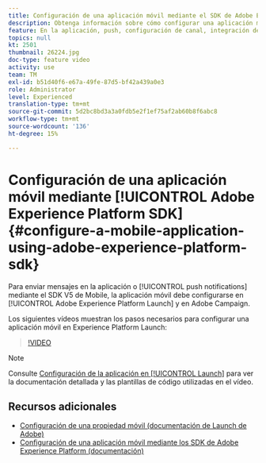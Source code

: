 ```yaml
---
title: Configuración de una aplicación móvil mediante el SDK de Adobe Experience Platform
description: Obtenga información sobre cómo configurar una aplicación móvil en Adobe Experience Platform Launch y cómo configurarla en Adobe Campaign.
feature: En la aplicación, push, configuración de canal, integración de SDK móvil
topics: null
kt: 2501
thumbnail: 26224.jpg
doc-type: feature video
activity: use
team: TM
exl-id: b51d40f6-e67a-49fe-87d5-bf42a439a0e3
role: Administrator
level: Experienced
translation-type: tm+mt
source-git-commit: 5d2bc8bd3a3a0fdb5e2f1ef75af2ab60b8f6abc8
workflow-type: tm+mt
source-wordcount: '136'
ht-degree: 15%

---
```


# Configuración de una aplicación móvil mediante [!UICONTROL Adobe Experience Platform SDK] {#configure-a-mobile-application-using-adobe-experience-platform-sdk}

Para enviar mensajes en la aplicación o [!UICONTROL push notifications] mediante el SDK V5 de Mobile, la aplicación móvil debe configurarse en [!UICONTROL Adobe Experience Platform Launch] y en Adobe Campaign.

Los siguientes vídeos muestran los pasos necesarios para configurar una aplicación móvil en Experience Platform Launch:

>[!VIDEO](https://video.tv.adobe.com/v/26224?quality=12)

>[!NOTE]
>
>Consulte [Configuración de la aplicación en [!UICONTROL Launch]](https://helpx.adobe.com/campaign/kb/configuring-app-sdk.html#ConfiguringyourapplicationinLaunch) para ver la documentación detallada y las plantillas de código utilizadas en el vídeo.

## Recursos adicionales

* [Configuración de una propiedad móvil (documentación de Launch de Adobe)](https://aep-sdks.gitbook.io/docs/getting-started/create-a-mobile-property)
* [Configuración de una aplicación móvil mediante los SDK de Adobe Experience Platform (documentación)](https://helpx.adobe.com/campaign/kb/configuring-app-sdk.html)
